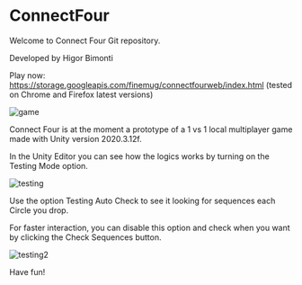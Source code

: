 # ConnectFour

Welcome to Connect Four Git repository.

Developed by Higor Bimonti

Play now: https://storage.googleapis.com/finemug/connectfourweb/index.html
(tested on Chrome and Firefox latest versions)

![game](https://user-images.githubusercontent.com/952739/123731588-ccdd7600-d86e-11eb-8634-693990337dad.PNG)

Connect Four is at the moment a prototype of a 1 vs 1 local multiplayer game made with Unity version 2020.3.12f.

In the Unity Editor you can see how the logics works by turning on the Testing Mode option.

![testing](https://user-images.githubusercontent.com/952739/123731847-6147d880-d86f-11eb-9749-d79a47b3ad25.PNG)

Use the option Testing Auto Check to see it looking for sequences each Circle you drop.

For faster interaction, you can disable this option and check when you want by clicking the Check Sequences button.

![testing2](https://user-images.githubusercontent.com/952739/123732055-b683ea00-d86f-11eb-895f-6fc129a5c125.PNG)

Have fun!



